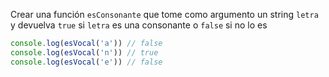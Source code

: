 Crear una función `esConsonante` que tome como argumento un string `letra` y devuelva `true` si `letra` es una consonante o `false` si no lo es

```javascript
console.log(esVocal('a')) // false
console.log(esVocal('n')) // true
console.log(esVocal('e')) // false
```